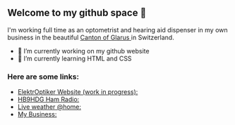 ## Welcome to my github space 👋

I'm working full time as an optometrist and hearing aid dispenser in my own business in the beautiful [Canton of Glarus ](https://www.gl.ch) in Switzerland.

- 🔭 I’m currently working on my github website
- 🌱 I’m currently learning HTML and CSS

### Here are some links:
- [ElektrOptiker Website (work in progress):](https://elektroptiker.github.io/index.html)
- [HB9HDG Ham Radio:](http://hb9hdg.ch)
- [Live weather @home:](https://www.wunderground.com/dashboard/pws/INETST1)
- [My Business:](https://gallati.com/)

<!--
**elektroptiker/elektroptiker** is a ✨ _special_ ✨ repository because its `README.md` (this file) appears on your GitHub profile.

Here are some ideas to get you started:

- 🔭 I’m currently working on ...
- 🌱 I’m currently learning ...
- 👯 I’m looking to collaborate on ...
- 🤔 I’m looking for help with ...
- 💬 Ask me about ...
- 📫 How to reach me: ...
- 😄 Pronouns: ...
- ⚡ Fun fact: ...
-->
